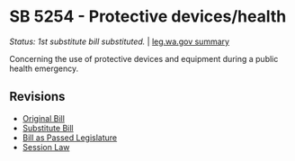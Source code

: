 # SB 5254 - Protective devices/health
*Status: 1st substitute bill substituted.* | [leg.wa.gov summary](https://app.leg.wa.gov/billsummary?BillNumber=5254&Year=2021)

Concerning the use of protective devices and equipment during a public health emergency.

## Revisions
* [Original Bill](1/)
* [Substitute Bill](S/)
* [Bill as Passed Legislature](S.PL/)
* [Session Law](S.SL/)